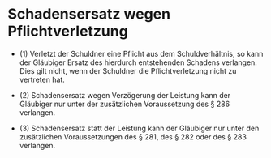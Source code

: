 # Schadensersatz wegen Pflichtverletzung

- (1) Verletzt der Schuldner eine Pflicht aus dem Schuldverhältnis, so kann der Gläubiger Ersatz des hierdurch entstehenden Schadens verlangen. Dies gilt nicht, wenn der Schuldner die Pflichtverletzung nicht zu vertreten hat.

- (2) Schadensersatz wegen Verzögerung der Leistung kann der Gläubiger nur unter der zusätzlichen Voraussetzung des § 286 verlangen.

- (3) Schadensersatz statt der Leistung kann der Gläubiger nur unter den zusätzlichen Voraussetzungen des § 281, des § 282 oder des § 283 verlangen.

